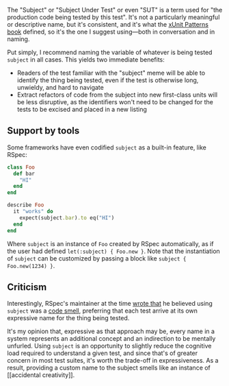 The "Subject" or "Subject Under Test" or even "SUT" is a term used for "the production code being tested by this test". It's not a particularly meaningful or descriptive name, but it's consistent, and it's what the [xUnit Patterns book](http://xunitpatterns.com/SUT.html) defined, so it's the one I suggest using—both in conversation and in naming.

Put simply, I recommend naming the variable of whatever is being tested `subject` in all cases. This yields two immediate benefits:

* Readers of the test familiar with the "subject" meme will be able to identify the thing being tested, even if the test is otherwise long, unwieldy, and hard to navigate
* Extract refactors of code from the subject into new first-class units will be less disruptive, as the identifiers won't need to be changed for the tests to be excised and placed in a new listing

## Support by tools

Some frameworks have even codified `subject` as a built-in feature, like RSpec:

``` ruby
class Foo
  def bar
    "HI"
  end
end

describe Foo
  it "works" do
    expect(subject.bar).to eq("HI")
  end
end
```

Where `subject` is an instance of `Foo` created by RSpec automatically, as if the user had defined `let(:subject) { Foo.new }`. Note that the instantiation of `subject` can be customized by passing a block like `subject { Foo.new(1234) }`.

## Criticism

Interestingly, RSpec's maintainer at the time [wrote that](http://blog.davidchelimsky.net/blog/2012/05/13/spec-smell-explicit-use-of-subject/) he believed using `subject` was a [code smell](https://en.wikipedia.org/wiki/Code_smell), preferring that each test arrive at its own expressive name for the thing being tested.

It's my opinion that, expressive as that approach may be, every name in a system represents an additional concept and an indirection to be mentally unfurled. Using `subject` is an opportunity to slightly reduce the cognitive load required to understand a given test, and since that's of greater concern in most test suites, it's worth the trade-off in expressiveness. As a result, providing a custom name to the subject smells like an instance of [[accidental creativity]].